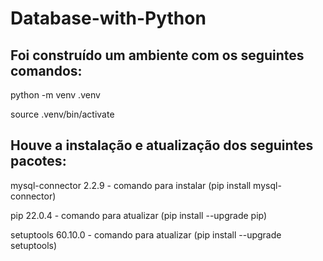# Database-with-Python  

## Foi construído um ambiente com os seguintes comandos:

python -m venv .venv

source .venv/bin/activate  
    
  
 ## Houve  a instalação e atualização dos seguintes pacotes:
    
mysql-connector 2.2.9 - comando para instalar (pip install mysql-connector)

pip             22.0.4 - comando para atualizar (pip install --upgrade pip)

setuptools      60.10.0 - comando para atualizar (pip install --upgrade setuptools)
